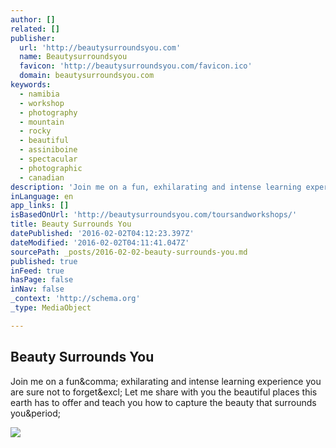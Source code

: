```yaml
---
author: []
related: []
publisher:
  url: 'http://beautysurroundsyou.com'
  name: Beautysurroundsyou
  favicon: 'http://beautysurroundsyou.com/favicon.ico'
  domain: beautysurroundsyou.com
keywords:
  - namibia
  - workshop
  - photography
  - mountain
  - rocky
  - beautiful
  - assiniboine
  - spectacular
  - photographic
  - canadian
description: 'Join me on a fun, exhilarating and intense learning experience you are sure not to forget! Let me share with you the beautiful places this earth has to offer and teach you how to capture the beauty that surrounds you.'
inLanguage: en
app_links: []
isBasedOnUrl: 'http://beautysurroundsyou.com/toursandworkshops/'
title: Beauty Surrounds You
datePublished: '2016-02-02T04:12:23.397Z'
dateModified: '2016-02-02T04:11:41.047Z'
sourcePath: _posts/2016-02-02-beauty-surrounds-you.md
published: true
inFeed: true
hasPage: false
inNav: false
_context: 'http://schema.org'
_type: MediaObject

---
```

<article style=""><h1>Beauty Surrounds You</h1><p>Join me on a fun&amp;comma; exhilarating and intense learning experience you are sure not to forget&amp;excl; Let me share with you the beautiful places this earth has to offer and teach you how to capture the beauty that surrounds you&amp;period;</p><img src="http://beautysurroundsyou.com/wp-content/uploads/Namibia-announce-newest3.jpg" /></article>